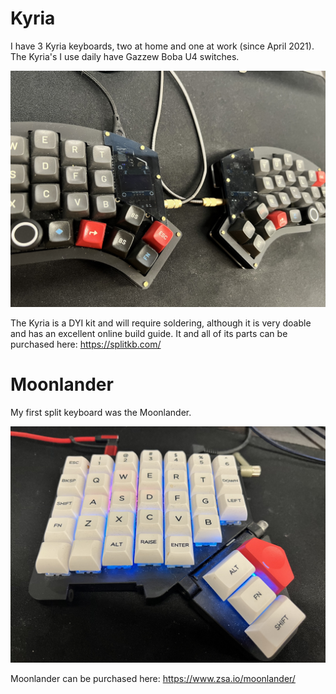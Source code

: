 # Kyria

I have 3 Kyria keyboards, two at home and one at work (since April 2021).
The Kyria's I use daily have Gazzew Boba U4 switches.

![image](Kyria-work.jpg)

The Kyria is a DYI kit and will require soldering, although it is very doable and has an excellent online build guide. It and all of its parts can be purchased here: https://splitkb.com/

# Moonlander

My first split keyboard was the Moonlander.

![image](Moonlander.jpg)

Moonlander can be purchased here: https://www.zsa.io/moonlander/

